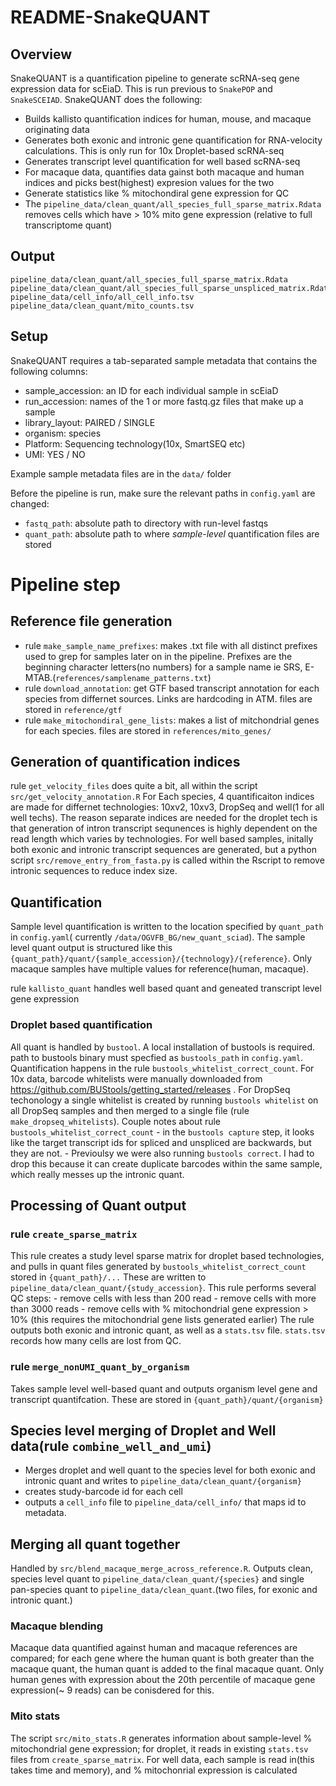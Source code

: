 README-SnakeQUANT
================

## Overview

SnakeQUANT is a quantification pipeline to generate scRNA-seq gene
expression data for scEiaD. This is run previous to `SnakePOP` and `SnakeSCEIAD`. SnakeQUANT does the following:

  - Builds kallisto quantification indices for human, mouse, and macaque
    originating data
  - Generates both exonic and intronic gene quantification for
    RNA-velocity calculations. This is only run for 10x Droplet-based
    scRNA-seq
  - Generates transcript level quantification for well based scRNA-seq
  - For macaque data, quantifies data gainst both macaque and human
    indices and picks best(highest) expresion values for the two
  - Generate statistics like % mitochondiral gene expression for QC
  - The `pipeline_data/clean_quant/all_species_full_sparse_matrix.Rdata` removes cells which have > 10% mito gene expression (relative to full transcriptome quant)

## Output
```
pipeline_data/clean_quant/all_species_full_sparse_matrix.Rdata
pipeline_data/clean_quant/all_species_full_sparse_unspliced_matrix.Rdata
pipeline_data/cell_info/all_cell_info.tsv
pipeline_data/clean_quant/mito_counts.tsv
```



## Setup

SnakeQUANT requires a tab-separated sample metadata that contains the
following columns:

  - sample\_accession: an ID for each individual sample in scEiaD
  - run\_accession: names of the 1 or more fastq.gz files that make up a
    sample
  - library\_layout: PAIRED / SINGLE
  - organism: species
  - Platform: Sequencing technology(10x, SmartSEQ etc)
  - UMI: YES / NO

Example sample metadata files are in the `data/` folder

Before the pipeline is run, make sure the relevant paths in
`config.yaml` are changed:

  - `fastq_path`: absolute path to directory with run-level fastqs
  - `quant_path`: absolute path to where *sample-level* quantification
    files are stored

# Pipeline step

## Reference file generation

  - rule `make_sample_name_prefixes`: makes .txt file with all distinct
    prefixes used to grep for samples later on in the pipeline. Prefixes
    are the beginning character letters(no numbers) for a sample name ie
    SRS, E-MTAB.(`references/samplename_patterns.txt`)
  - rule `download_annotation`: get GTF based transcript annotation for
    each species from differnet sources. Links are hardcoding in ATM.
    files are stored in `reference/gtf`
  - rule `make_mitochondiral_gene_lists`: makes a list of mitchondrial
    genes for each species. files are stored in `references/mito_genes/`

## Generation of quantification indices

rule `get_velocity_files` does quite a bit, all within the script
`src/get_velocity_annotation.R` For Each species, 4 quantificaiton
indices are made for differnet technologies: 10xv2, 10xv3, DropSeq and
well(1 for all well techs). The reason separate indices are needed for
the droplet tech is that generation of intron transcript sequnences is
highly dependent on the read length which varies by technologies. For
well based samples, initally both exonic and intronic transcript
sequences are generated, but a python script
`src/remove_entry_from_fasta.py` is called within the Rscript to remove
intronic sequences to reduce index size.

## Quantification

Sample level quantification is written to the location specified by
`quant_path` in `config.yaml`( currently
`/data/OGVFB_BG/new_quant_sciad`). The sample level quant output is
structured like this
`{quant_path}/quant/{sample_accession}/{technology}/{reference}`. Only
macaque samples have multiple values for reference(human, macaque).

rule `kallisto_quant` handles well based quant and geneated transcript
level gene expression

### Droplet based quantification

All quant is handled by `bustool`. A local installation of bustools is
required. path to bustools binary must specfied as `bustools_path` in
`config.yaml`. Quantification happens in the rule
`bustools_whitelist_correct_count`. For 10x data, barcode whitelists
were manually downloaded from
<https://github.com/BUStools/getting_started/releases> . For DropSeq
techonology a single whitelist is created by running `bustools
whitelist` on all DropSeq samples and then merged to a single file (rule
`make_dropseq_whitelists`). Couple notes about rule
`bustools_whitelist_correct_count` - in the `bustools capture` step, it
looks like the target transcript ids for spliced and unspliced are
backwards, but they are not. - Previoulsy we were also running `bustools
correct`. I had to drop this because it can create duplicate barcodes
within the same sample, which really messes up the intronic quant.

## Processing of Quant output

### rule `create_sparse_matrix`

This rule creates a study level sparse matrix for droplet based
technologies, and pulls in quant files generated by
`bustools_whitelist_correct_count` stored in `{quant_path}/...` These
are written to `pipeline_data/clean_quant/{study_accession}`. This rule
performs several QC steps: - remove cells with less than 200 read -
remove cells with more than 3000 reads - remove cells with %
mitochondrial gene expression \> 10% (this requires the mitochondrial
gene lists generated earlier) The rule outputs both exonic and intronic
quant, as well as a `stats.tsv` file. `stats.tsv` records how many cells
are lost from QC.

### rule `merge_nonUMI_quant_by_organism`

Takes sample level well-based quant and outputs organism level gene and
transcript quantifcation. These are stored in
`{quant_path}/quant/{organism}`

## Species level merging of Droplet and Well data(rule `combine_well_and_umi`)

  - Merges droplet and well quant to the species level for both exonic
    and intronic quant and writes to
    `pipeline_data/clean_quant/{organism}`
  - creates study-barcode id for each cell
  - outputs a `cell_info` file to `pipeline_data/cell_info/` that maps
    id to metadata.

## Merging all quant together

Handled by `src/blend_macaque_merge_across_reference.R`. Outputs clean,
species level quant to `pipeline_data/clean_quant/{species}` and single
pan-species quant to `pipeline_data/clean_quant`.(two files, for exonic
and intronic quant.)

### Macaque blending

Macaque data quantified against human and macaque references are
compared; for each gene where the human quant is both greater than the
macaque quant, the human quant is added to the final macaque quant. Only
human genes with expression about the 20th percentile of macaque gene
expression(~ 9 reads) can be conisdered for this.

### Mito stats

The script `src/mito_stats.R` generates information about sample-level %
mitochondrial gene expression; for droplet, it reads in existing
`stats.tsv` files from `create_sparse_matrix`. For well data, each
sample is read in(this takes time and memory), and % mitochonrial
expression is calculated
